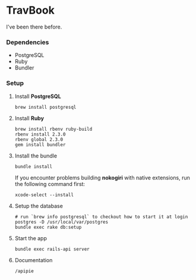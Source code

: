 # TravBook
I've been there before.

### Dependencies
* PostgreSQL
* Ruby
* Bundler

### Setup
1. Install **PostgreSQL**

	``` Shell
	brew install postgresql
	```

2. Install **Ruby**
   ``` Shell
   brew install rbenv ruby-build
   rbenv install 2.3.0
   rbenv global 2.3.0
   gem install bundler
   ```

3. Install the bundle
   
   ``` Shell
   bundle install
   ```
   
   If you encounter problems building **nokogiri** with native extensions, run the following command first:

	``` Shell
	xcode-select --install
	```

4. Setup the database
   
   ``` Shell
   # run `brew info postgresql` to checkout how to start it at login
   postgres -D /usr/local/var/postgres
   bundle exec rake db:setup
   ```

5. Start the app
   
   ``` Shell
   bundle exec rails-api server
   ```

5. Documentation

   ``` Shell
   /apipie
   ```
